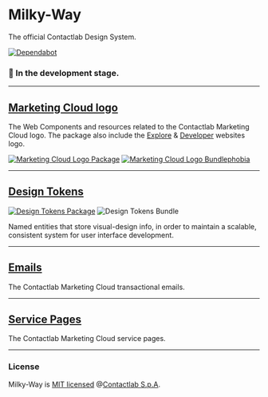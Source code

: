 # Milky-Way

The official Contactlab Design System.

[![Dependabot][dependabot-img]][dependabot-url]

### 🚧 In the development stage.

---

## [Marketing Cloud logo](./packages/marketing-cloud-logo)

The Web Components and resources related to the Contactlab Marketing Cloud logo. The package also include the [Explore][mc-explore-url] & [Developer][mc-developer-url] websites logo.

[![Marketing Cloud Logo Package][mc-logo-img]][mc-logo-url]
[![Marketing Cloud Logo Bundlephobia][mc-logo-bundlephobia-img]][mc-logo-bundlephobia-url]

---

## [Design Tokens](./packages/design-tokens)

[![Design Tokens Package][design-tokens-img]][design-tokens-url]
![Design Tokens Bundle][design-tokens-bundlesize-img]

Named entities that store visual-design info, in order to maintain a scalable, consistent system for user interface development.

---

## [Emails](./packages/emails)

The Contactlab Marketing Cloud transactional emails.

---

## [Service Pages](./packages/service-pages)

The Contactlab Marketing Cloud service pages.

---

### License

Milky-Way is [MIT licensed](./LICENSE) @[Contactlab S.p.A][contactlab-url].

<!---
  B A D G E S
-->

[dependabot-img]: https://badgen.net/dependabot/contactlab/milky-way?icon=dependabot
[design-tokens-img]: https://badgen.net/npm/v/@contactlab/ds-tokens?icon=npm&label=npm%20package
[design-tokens-bundlesize-img]: https://badgen.net/badge/unpacked%20size/138kb/blue
[mc-logo-bundlephobia-img]: https://badgen.net/bundlephobia/minzip/@contactlab/marketing-cloud-logo
[mc-logo-img]: https://badgen.net/npm/v/@contactlab/marketing-cloud-logo?icon=npm&label=npm%20package

<!---
  L I N K S
-->

[contactlab-url]: https://contactlab.com
[dependabot-url]: https://dependabot.com
[design-tokens-url]: https://www.npmjs.com/package/@contactlab/ds-tokens
[mc-developer-url]: http://developer.contactlab.com
[mc-explore-url]: http://explore.contactlab.com
[mc-logo-url]: https://www.npmjs.com/package/@contactlab/marketing-cloud-logo
[mc-logo-bundlephobia-url]: https://bundlephobia.com/result?p=@contactlab/marketing-cloud-logo
